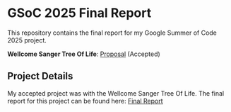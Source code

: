 # GSoC 2025 Final Report

This repository contains the final report for my Google Summer of Code 2025 project.

<!-- ## Applications -->

<!-- I applied to the following two projects for GSoC 2025: -->

**Wellcome Sanger Tree Of Life**: [Proposal](./proposals/malariagen.pdf) (Accepted)

<!-- 2.  **St. Jude Children's Research Hospital**: [Proposal](./proposals/st_jude.pdf) -->

## Project Details

My accepted project was with the Wellcome Sanger Tree Of Life. The final report for this project can be found here: [Final Report](./final_report/final_report.md)
